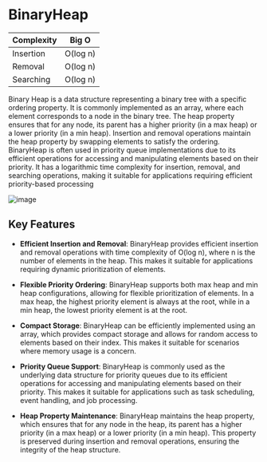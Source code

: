 # BinaryHeap

| Complexity | Big O        |
| ---------- | ------------ |
| Insertion  | O(log n)     |
| Removal    | O(log n)     |
| Searching  | O(log n)     |

Binary Heap is a data structure representing a binary tree with a specific ordering property. It is commonly implemented as an array, where each element corresponds to a node in the binary tree. The heap property ensures that for any node, its parent has a higher priority (in a max heap) or a lower priority (in a min heap). Insertion and removal operations maintain the heap property by swapping elements to satisfy the ordering. BinaryHeap is often used in priority queue implementations due to its efficient operations for accessing and manipulating elements based on their priority. It has a logarithmic time complexity for insertion, removal, and searching operations, making it suitable for applications requiring efficient priority-based processing

![image](https://upload.wikimedia.org/wikipedia/commons/thumb/3/38/Max-Heap.svg/440px-Max-Heap.svg.png)

## Key Features

- **Efficient Insertion and Removal**: BinaryHeap provides efficient insertion and removal operations with time complexity of O(log n), where n is the number of elements in the heap. This makes it suitable for applications requiring dynamic prioritization of elements.

- **Flexible Priority Ordering**: BinaryHeap supports both max heap and min heap configurations, allowing for flexible prioritization of elements. In a max heap, the highest priority element is always at the root, while in a min heap, the lowest priority element is at the root.

- **Compact Storage**: BinaryHeap can be efficiently implemented using an array, which provides compact storage and allows for random access to elements based on their index. This makes it suitable for scenarios where memory usage is a concern.

- **Priority Queue Support**: BinaryHeap is commonly used as the underlying data structure for priority queues due to its efficient operations for accessing and manipulating elements based on their priority. This makes it suitable for applications such as task scheduling, event handling, and job processing.

- **Heap Property Maintenance**: BinaryHeap maintains the heap property, which ensures that for any node in the heap, its parent has a higher priority (in a max heap) or a lower priority (in a min heap). This property is preserved during insertion and removal operations, ensuring the integrity of the heap structure.
